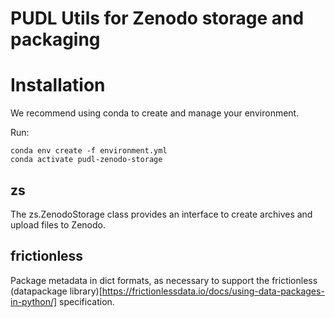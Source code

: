# PUDL Utils for Zenodo storage and packaging

# Installation

We recommend using conda to create and manage your environment.

Run:
```
conda env create -f environment.yml
conda activate pudl-zenodo-storage
```

## zs

The zs.ZenodoStorage class provides an interface to create archives and upload
files to Zenodo.

## frictionless

Package metadata in dict formats, as necessary to support the frictionless
(datapackage
library)[https://frictionlessdata.io/docs/using-data-packages-in-python/]
specification.
